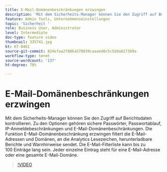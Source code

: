 ```yaml
---
title: E-Mail-Domänenbeschränkungen erzwingen
description: 'Mit dem Sicherheits-Manager können Sie den Zugriff auf Berichtsdaten kontrollieren. Zu den Optionen gehören sichere Passwörter, Passwortablauf, IP-Anmeldebeschränkungen und E-Mail-Domänenbeschränkungen. Die Funktion E-Mail-Domänenbeschränkung erzwingen filtert die E-Mail-Adressen und Domänen, an die Analytics Lesezeichen, herunterladbare Berichte und Warnhinweise sendet. Die E-Mail-Filterliste kann bis zu 100 Einträge lang sein. Jeder einzelne Eintrag steht für eine E-Mail-Adresse oder eine gesamte E-Mail-Domäne. '
feature: Admin Tools, Unternehmenseinstellungen
topic: 'Sicherheit '
role: Business User, Administrator
level: Intermediate
doc-type: feature video
thumbnail: 335741.jpg
kt: KT-8461
source-git-commit: 824efaa2f806a578839caaaed0c5c5dda8173b9a
workflow-type: tm+mt
source-wordcount: '137'
ht-degree: 70%

---
```



# E-Mail-Domänenbeschränkungen erzwingen

Mit dem Sicherheits-Manager können Sie den Zugriff auf Berichtsdaten kontrollieren. Zu den Optionen gehören sichere Passwörter, Passwortablauf, IP-Anmeldebeschränkungen und E-Mail-Domänenbeschränkungen. Die Funktion E-Mail-Domänenbeschränkung erzwingen filtert die E-Mail-Adressen und Domänen, an die Analytics Lesezeichen, herunterladbare Berichte und Warnhinweise sendet. Die E-Mail-Filterliste kann bis zu 100 Einträge lang sein. Jeder einzelne Eintrag steht für eine E-Mail-Adresse oder eine gesamte E-Mail-Domäne.


>[!VIDEO](https://video.tv.adobe.com/v/335741/?quality=12&learn=on)